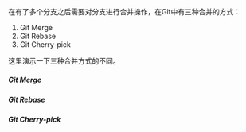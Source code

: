 在有了多个分支之后需要对分支进行合并操作，在Git中有三种合并的方式：

1. Git Merge
2. Git Rebase
3. Git Cherry-pick

这里演示一下三种合并方式的不同。

##### Git Merge

##### Git Rebase

##### Git Cherry-pick

